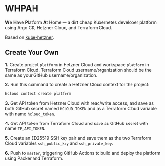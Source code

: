 # WHPAH

**W**e **H**ave **P**latform **A**t **H**ome — a dirt cheap Kubernetes developer platform using Argo CD, Hetzner Cloud, and Terraform Cloud.

Based on [kube-hetzner](https://github.com/kube-hetzner/terraform-hcloud-kube-hetzner).

## Create Your Own

**1.** Create project `platform` in Hetzner Cloud and workspace `platform` in Terraform Cloud.
Terraform Cloud username/organization should be the same as your GitHub username/organization.

**2.** Run this command to create a Hetzner Cloud context for the project:

```bash
hcloud context create platform
```

**3.** Get API token from Hetzner Cloud with read/write access, and save as both GitHub secret named `HCLOUD_TOKEN` and as a Terraform Cloud variable with name `hcloud_token`.

**4.** Get API token from Terraform Cloud and save as GitHub secret with name `TF_API_TOKEN`.

**5.** Create an ED25519 SSH key pair and save them as the two Terraform Cloud variables `ssh_public_key` and `ssh_private_key`.

**6.** Push to `master`, triggering GitHub Actions to build and deploy the platform using Packer and Terraform.
